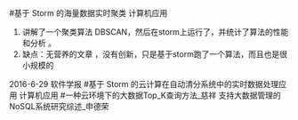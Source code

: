 #基于 Storm 的海量数据实时聚类  计算机应用
1. 讲解了一个聚类算法 DBSCAN，然后在storm上运行了，并统计了算法的性能和分析 。
2. 缺点：无营养的文章 ，没有创新，只是基于storm跑了一个算法，而且也是很小规模的

2016-6-29 软件学报
#基于 Storm 的云计算在自动清分系统中的实时数据处理应用 计算机应用
#一种云环境下的大数据Top_K查询方法_慈祥
支持大数据管理的NoSQL系统研究综述_申德荣
